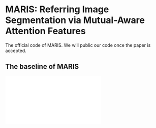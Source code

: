 # MARIS: Referring Image Segmentation via Mutual-Aware Attention Features
The official code of MARIS. We will public our code once the paper is accepted.
## The baseline of MARIS
![baseline](pics/overview.pdf "The architecture of MARIS")
